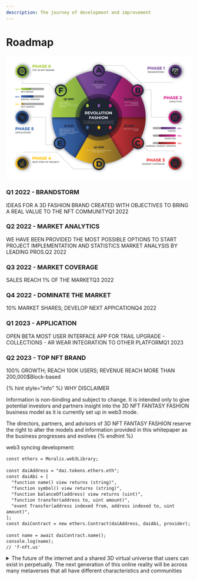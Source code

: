 ```yaml
---
description: The journey of development and improvement
---
```


# Roadmap

![](../.gitbook/assets/roadmap222-1-1024x674.png)

### Q1 2022 - BRANDSTORM

IDEAS FOR A 3D FASHION BRAND CREATED WITH OBJECTIVES TO BRING A REAL VALUE TO THE NFT COMMUNITYQ1 2022

### Q2 2022 - MARKET ANALYTICS

WE HAVE BEEN PROVIDED THE MOST POSSIBLE OPTIONS TO START PROJECT IMPLEMENTATION AND STATISTICS MARKET ANALYSIS BY LEADING PROS.Q2 2022

### Q3 2022 - MARKET COVERAGE

SALES REACH 1% OF THE MARKETQ3 2022

### Q4 2022 - DOMINATE THE MARKET

10% MARKET SHARES; DEVELOP NEXT APPICATIONQ4 2022

### Q1 2023 - APPLICATION

OPEN BETA MOST USER INTERFACE APP FOR TRAIL UPGRADE - COLLECTIONS - AR WEAR INTEGRATION TO OTHER PLATFORMQ1 2023

### Q2 2023 - TOP NFT BRAND

100% GROWTH; REACH 100K USERS; REVENUE REACH MORE THAN 200,000$Block-based

{% hint style="info" %}
WHY DISCLAIMER

Information is non-binding and subject to change. It is intended only to give potential investors and partners insight into the 3D NFT FANTASY FASHION business model as it is currently set up in web3 mode.&#x20;

The directors, partners, and advisors of 3D NFT FANTASY FASHION reserve the right to alter the models and information provided in this whitepaper as the business progresses and evolves
{% endhint %}

web3 syncing development​:

```
const ethers = Moralis.web3Library;

const daiAddress = "dai.tokens.ethers.eth";
const daiAbi = [
  "function name() view returns (string)",
  "function symbol() view returns (string)",
  "function balanceOf(address) view returns (uint)",
  "function transfer(address to, uint amount)",
  "event Transfer(address indexed from, address indexed to, uint amount)",
];
const daiContract = new ethers.Contract(daiAddress, daiAbi, provider);

const name = await daiContract.name();
console.log(name);
// 'f-nft.us'
```

<details>

<summary>The future of the internet and a shared 3D virtual universe that users can exist in perpetually. The next generation of this online reality will be across many metaverses that all have different characteristics and communities</summary>



</details>
